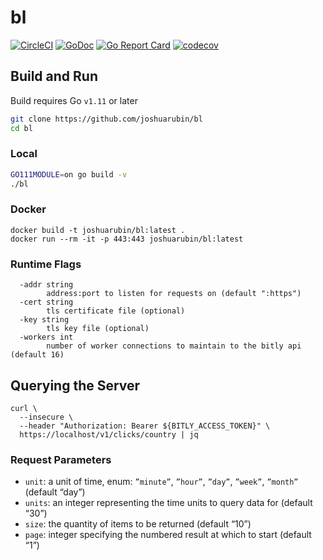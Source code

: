 # bl

[![CircleCI](https://circleci.com/gh/joshuarubin/bl.svg?style=svg)](https://circleci.com/gh/joshuarubin/bl) [![GoDoc](https://godoc.org/jrubin.io/bl?status.svg)](https://godoc.org/jrubin.io/bl) [![Go Report Card](https://goreportcard.com/badge/jrubin.io/bl)](https://goreportcard.com/report/jrubin.io/bl) [![codecov](https://codecov.io/gh/joshuarubin/bl/branch/master/graph/badge.svg)](https://codecov.io/gh/joshuarubin/bl)

## Build and Run

Build requires Go `v1.11` or later

```sh
git clone https://github.com/joshuarubin/bl
cd bl
```

### Local

```sh
GO111MODULE=on go build -v
./bl
```

### Docker

```
docker build -t joshuarubin/bl:latest .
docker run --rm -it -p 443:443 joshuarubin/bl:latest
```

### Runtime Flags

```
  -addr string
        address:port to listen for requests on (default ":https")
  -cert string
        tls certificate file (optional)
  -key string
        tls key file (optional)
  -workers int
        number of worker connections to maintain to the bitly api (default 16)
```

## Querying the Server

```
curl \
  --insecure \
  --header "Authorization: Bearer ${BITLY_ACCESS_TOKEN}" \
  https://localhost/v1/clicks/country | jq
```

### Request Parameters

* `unit`: a unit of time, enum: `”minute”`, `”hour”`, `”day”`, `”week”`, `”month”` (default “day”)
* `units`: an integer representing the time units to query data for (default “30”)
* `size`: the quantity of items to be returned (default “10”)
* `page`: integer specifying the numbered result at which to start (default “1”)
